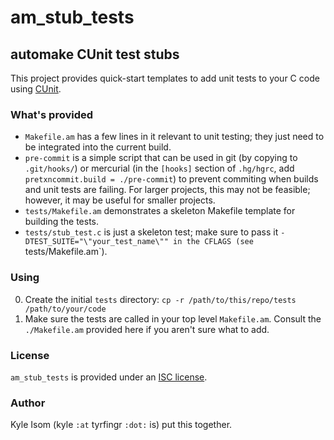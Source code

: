 # am_stub_tests
## automake CUnit test stubs

This project provides quick-start templates to add unit tests to your
C code using [CUnit](http://cunit.sourceforge.net/).

### What's provided

* `Makefile.am` has a few lines in it relevant to unit testing; they just
need to be integrated into the current build.
* `pre-commit` is a simple script that can be used in git (by copying to
`.git/hooks/`) or mercurial (in the `[hooks]` section of `.hg/hgrc`, add
`pretxncommit.build = ./pre-commit`) to prevent commiting when builds and
unit tests are failing. For larger projects, this may not be feasible;
however, it may be useful for smaller projects.
* `tests/Makefile.am` demonstrates a skeleton Makefile template for building
the tests.
* `tests/stub_test.c` is just a skeleton test; make sure to pass it
`-DTEST_SUITE="\"your_test_name\"" in the CFLAGS (see `tests/Makefile.am`).

### Using
0. Create the initial `tests` directory:
`cp -r /path/to/this/repo/tests /path/to/your/code`
0. Make sure the tests are called in your top level `Makefile.am`. Consult
the `./Makefile.am` provided here if you aren't sure what to add.

### License
`am_stub_tests` is provided under an
[ISC license](https://raw.github.com/kisom/am_test_stubs/master/LICENSE).

### Author
Kyle Isom (kyle `:at` tyrfingr `:dot:` is) put this together.
